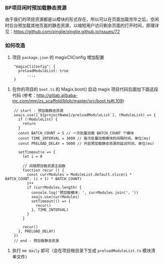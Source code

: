 ### BP项目闲时预加载静态资源
由于我们的项目资源都是以模块的形式存在，所以可以在页面加载完毕之后，空闲时后台预加载其他页面的静态资源，以缩短用户访问剩余页面的打开时间，原理详见：https://github.com/xinglie/xinglie.github.io/issues/72

### 如何改造
1. 项目 `package.json` 的 magixCliConfig 增加配置 
``` 
    "magixCliConfig": {
      preloadModuleList: true
          ...,
    }
```
1. 在你的项目的 `boot.ts` 的 Magix.boot() 启动 magix 项目代码后面加下面这段代码 (参考：http://gitlab.alibaba-inc.com/mm/zs_scaffold/blob/master/src/boot.ts#L109)
  ```
      // start - 预加载静态资源
      seajs.use([`${projectName}/preloadModuleList`], (ModuleList) => {
        if (!ModuleList) {
          return
        }
        const BATCH_COUNT = 5 // 一次批量加载 BATCH_COUNT 个模块
        const TIME_INTERVAL = 3000 // 每次批量加载模块的间隔时间，单位(ms)
        const PRELOAD_DELAY = 5000 // 开启预加载静态资源的延迟时间，单位(ms)

        setTimeout(e => {
          let i = 0

          // 间隔预加载资源主函数
          function recur () {
            const currModules = ModuleList.default.slice(i * BATCH_COUNT, (i + 1) * BATCH_COUNT)
            i++
            if (currModules.length) {
              console.log('预加载模块: ', currModules.join('，'))
              seajs.use(currModules)
              setTimeout(() => {
                recur()
              }, TIME_INTERVAL)
            }
          }

          recur()
        }, PRELOAD_DELAY)
      })
      // end - 预加载静态资源
  ```

1. 执行 `mm daily` 即可（会在项目根目录下生成 `preloadModuleList.ts` 模块清单文件）